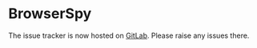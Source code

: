 # BrowserSpy

The issue tracker is now hosted on [GitLab](https://gitlab.com/browserspy/browserspy/issues). Please raise any issues there.
